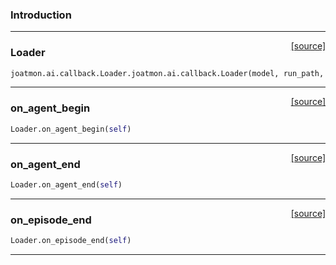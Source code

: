 ### Introduction

---

<span style="float:right;">[[source]](https://github.com/malkoch/joatmon/blob/master/joatmon/ai/callback.py#L45)</span>

### Loader

```python
joatmon.ai.callback.Loader.joatmon.ai.callback.Loader(model, run_path, interval)
```

----

<span style="float:right;">[[source]](https://github.com/malkoch/joatmon/blob/master/joatmon/ai/callback.py#L53)</span>

### on_agent_begin

```python
Loader.on_agent_begin(self)
```

----

<span style="float:right;">[[source]](https://github.com/malkoch/joatmon/blob/master/joatmon/ai/callback.py#L58)</span>

### on_agent_end

```python
Loader.on_agent_end(self)
```

----

<span style="float:right;">[[source]](https://github.com/malkoch/joatmon/blob/master/joatmon/ai/callback.py#L61)</span>

### on_episode_end

```python
Loader.on_episode_end(self)
```

---
